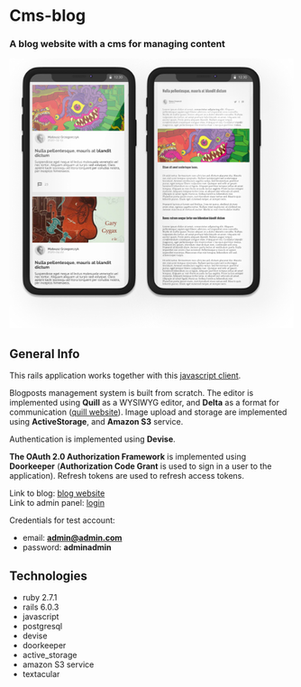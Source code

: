 # Cms-blog
### A blog website with a cms for managing content
![Logo](work_2.png)

## General Info

This rails application works together with this [javascript client](https://github.com/michalgrzegor/cms-blog).  
  
Blogposts management system is built from scratch. The editor is implemented using **Quill** as a WYSIWYG editor, 
and **Delta** as a format for communication ([quill website](https://quilljs.com/)). Image upload and storage are implemented using 
**ActiveStorage**, and **Amazon S3** service.  
  
Authentication is implemented using **Devise**.  
  
**The OAuth 2.0 Authorization Framework** is implemented using **Doorkeeper** (**Authorization Code Grant** is used to sign in
a user to the application). Refresh tokens are used to refresh access tokens.  
  
Link to blog: [blog website](https://musing-ramanujan-8002a4.netlify.app)  
Link to admin panel: [login](https://musing-ramanujan-8002a4.netlify.app/auth)  
  
Credentials for test account:  
- email: **admin@admin.com**
- password: **adminadmin**

## Technologies

- ruby 2.7.1
- rails 6.0.3
- javascript
- postgresql
- devise
- doorkeeper
- active_storage
- amazon S3 service
- textacular
